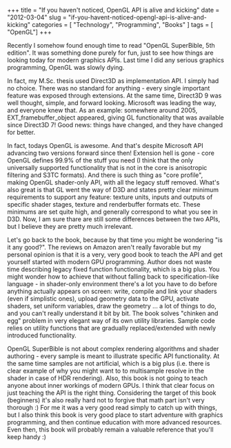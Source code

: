 +++
title = "If you haven't noticed, OpenGL API is alive and kicking"
date = "2012-03-04"
slug = "if-you-havent-noticed-opengl-api-is-alive-and-kicking"
categories = [ "Technology", "Programming", "Books" ]
tags = [ "OpenGL"]
+++

Recently I somehow found enough time to read "OpenGL SuperBible, 5th edition". It was something done purely for fun, just to see how things are looking today for modern graphics APIs. Last time I did any serious graphics programming, OpenGL was slowly dying.

In fact, my M.Sc. thesis used Direct3D as implementation API. I simply had no choice. There was no standard for anything - every single important feature was exposed through extensions. At the same time, Direct3D 9 was well thought, simple, and forward looking. Microsoft was leading the way, and everyone knew that. As an example: somewhere around 2005, EXT_framebuffer_object appeared, giving GL functionality that was available since Direct3D 7! Good news: things have changed, and they have changed for better.

In fact, todays OpenGL is awesome. And that's despite Microsoft API advancing two versions forward since then! Extension hell is gone - core OpenGL defines 99.9% of the stuff you need (I think that the only universally supported functionality that is not in the core is anisotropic filtering and S3TC formats). And there is such thing as "core profile", making OpenGL shader-only API, with all the legacy stuff removed. What's also great is that GL went the way of D3D and states pretty clear minimum requirements to support any feature: texture units, inputs and outputs of specific shader stages, texture and renderbuffer formats etc. These minimums are set quite high, and generally correspond to what you see in D3D. Now, I am sure thare are still some differences between the two APIs, but I believe they are pretty much irrelevant.

Let's go back to the book, because by that time you might be wondering "is it any good?". The reviews on Amazon aren't really favorable but my personal opinion is that it is a very, very good book to teach the API and get yourself started with modern GPU programming. Author does not waste time describing legacy fixed function functionality, which is a big plus. You might wonder how to achieve that without falling back to specification-like language - in shader-only environment there's a lot you have to do before anything actually appears on screen: write, compile and link your shaders (even if simplistic ones), upload geometry data to the GPU, activate shaders, set uniform variables, draw the geometry ... a lot of things to do, and you can't really understand it bit by bit. The book solves "chinken and egg" problem in very elegant way of its own utility libraries. Sample code relies on utility functions that are gradually replaced/extended with newly introduced functionality.

OpenGL SuperBible is not about complex rendering algorithms and shader authoring - every sample is meant to illustrate specific API functionality. At the same time samples are not artificial, which is a big plus (i.e. there is clear example of why you might want to to multisample resolve in the shader in case of HDR rendering). Also, this book is not going to teach anyone about inner workings of modern GPUs. I think that clear focus on just teaching the API is the right thing. Considering the target of this book (beginners) it's also really hard not to forgive that math part isn't very thorough :) For me it was a very good read simply to catch up with things, but I also think this book is very good place to start adventure with graphics programming, and then continue education with more advanced resources. Even then, this book will probably remain a valuable reference that you'll keep handy :)